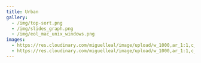 ```yaml
---
title: Urban
gallery:
  - /img/top-sort.png
  - /img/slides_graph.png
  - /img/eol_mac_unix_windows.png
images:
  - https://res.cloudinary.com/miguelleal/image/upload/w_1000,ar_1:1,c_fill,g_auto,e_art:hokusai/v1601781297/sebas-portfolio-vue/images/urban/05.jpg
  - https://res.cloudinary.com/miguelleal/image/upload/w_1000,ar_1:1,c_fill,g_auto,e_art:hokusai/v1601781297/sebas-portfolio-vue/images/urban/03.jpg
---
```

